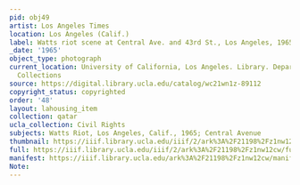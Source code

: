 ```yaml
---
pid: obj49
artist: Los Angeles Times
location: Los Angeles (Calif.)
label: Watts riot scene at Central Ave. and 43rd St., Los Angeles, 1965
_date: '1965'
object_type: photograph
current_location: University of California, Los Angeles. Library. Department of Special
  Collections
source: https://digital.library.ucla.edu/catalog/wc21wn1z-89112
copyright_status: copyrighted
order: '48'
layout: lahousing_item
collection: qatar
ucla_collection: Civil Rights
subjects: Watts Riot, Los Angeles, Calif., 1965; Central Avenue
thumbnail: https://iiif.library.ucla.edu/iiif/2/ark%3A%2F21198%2Fz1nw12cw/full/250,/0/default.jpg
full: https://iiif.library.ucla.edu/iiif/2/ark%3A%2F21198%2Fz1nw12cw/full/600,/0/default.jpg
manifest: https://iiif.library.ucla.edu/ark%3A%2F21198%2Fz1nw12cw/manifest
Note: 
---
```

